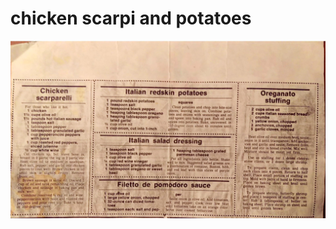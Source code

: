 chicken scarpi and potatoes
======================================
![Original Recipe](./imgs/chicken_scarpi_and_potatoes.jpg "Original Recipe ")
